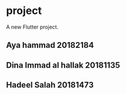 # project

A new Flutter project.
## Aya hammad 20182184
## Dina Immad al hallak 20181135
## Hadeel Salah 20181473
